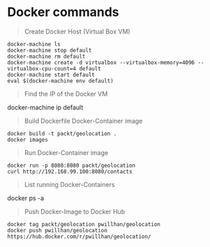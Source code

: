 # Docker commands

> Create Docker Host (Virtual Box VM)

```
docker-machine ls
docker-machine stop default
docker-machine rm default
docker-machine create -d virtualbox --virtualbox-memory=4096 --virtualbox-cpu-count=4 default
docker-machine start default
eval $(docker-machine env default)
```

> Find the IP of the Docker VM

docker-machine ip default

> Build Dockerfile Docker-Container image

```
docker build -t packt/geolocation .
docker images
```

> Run Docker-Container image

```
docker run -p 8080:8080 packt/geolocation
curl http://192.168.99.100:8080/contacts
```

> List running Docker-Containers

docker ps -a

> Push Docker-Image to Docker Hub

```
docker tag packt/geolocation pwillhan/geolocation
docker push pwillhan/geolocation
https://hub.docker.com/r/pwillhan/geolocation/
```
